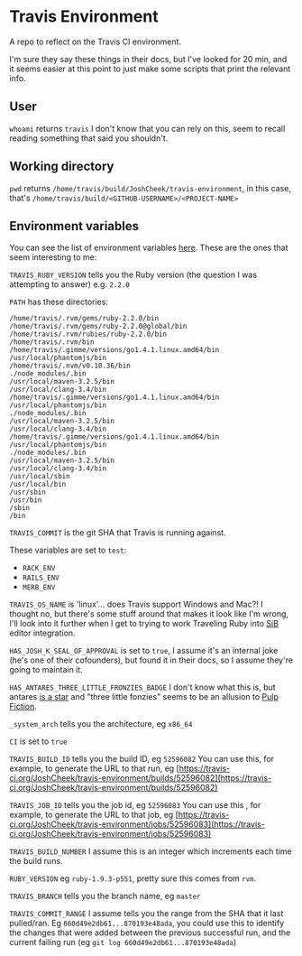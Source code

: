 Travis Environment
==================

A repo to reflect on the Travis CI environment.

I'm sure they say these things in their docs, but I've looked for 20 min,
and it seems easier at this point to just make some scripts that print the relevant info.

User
----

`whoami` returns `travis` I don't know that you can rely on this,
seem to recall reading something that said you shouldn't.

Working directory
-----------------

`pwd` returns `/home/travis/build/JoshCheek/travis-environment`,
in this case, that's `/home/travis/build/<GITHUB-USERNAME>/<PROJECT-NAME>`

Environment variables
---------------------

You can see the list of environment variables [here](https://travis-ci.org/JoshCheek/travis-environment/jobs/52596083).
These are the ones that seem interesting to me:

`TRAVIS_RUBY_VERSION` tells you the Ruby version (the question I was attempting to answer)
e.g. `2.2.0`

`PATH` has these directories:

```
/home/travis/.rvm/gems/ruby-2.2.0/bin
/home/travis/.rvm/gems/ruby-2.2.0@global/bin
/home/travis/.rvm/rubies/ruby-2.2.0/bin
/home/travis/.rvm/bin
/home/travis/.gimme/versions/go1.4.1.linux.amd64/bin
/usr/local/phantomjs/bin
/home/travis/.nvm/v0.10.36/bin
./node_modules/.bin
/usr/local/maven-3.2.5/bin
/usr/local/clang-3.4/bin
/home/travis/.gimme/versions/go1.4.1.linux.amd64/bin
/usr/local/phantomjs/bin
./node_modules/.bin
/usr/local/maven-3.2.5/bin
/usr/local/clang-3.4/bin
/home/travis/.gimme/versions/go1.4.1.linux.amd64/bin
/usr/local/phantomjs/bin
./node_modules/.bin
/usr/local/maven-3.2.5/bin
/usr/local/clang-3.4/bin
/usr/local/sbin
/usr/local/bin
/usr/sbin
/usr/bin
/sbin
/bin
```

`TRAVIS_COMMIT` is the git SHA that Travis is running against.

These variables are set to `test`:
* `RACK_ENV`
* `RAILS_ENV`
* `MERB_ENV`

`TRAVIS_OS_NAME` is 'linux'... does Travis support Windows and Mac?!
I thought no, but there's some stuff around that makes it look like I'm wrong,
I'll look into it further when I get to trying to work Traveling Ruby into
[SiB](https://github.com/JoshCheek/seeing_is_believing) editor integration.

`HAS_JOSH_K_SEAL_OF_APPROVAL` is set to `true`,
I assume it's an internal joke (he's one of their cofounders),
but found it in their docs, so I assume they're going to maintain it.

`HAS_ANTARES_THREE_LITTLE_FRONZIES_BADGE` I don't know what this is,
but antares [is a star](http://en.wikipedia.org/wiki/Antares)
and "three little fonzies" seems to be an allusion to
[Pulp Fiction](https://www.youtube.com/watch?v=QPPN_gkj_gk).

`_system_arch` tells you the architecture, eg `x86_64`

`CI` is set to `true`

`TRAVIS_BUILD_ID` tells you the build ID, eg `52596082`
You can use this, for example, to generate the URL to that run, eg
[https://travis-ci.org/JoshCheek/travis-environment/builds/52596082](https://travis-ci.org/JoshCheek/travis-environment/builds/52596082)

`TRAVIS_JOB_ID` tells you the job id, eg `52596083`
You can use this , for example, to generate the URL to that job, eg
[https://travis-ci.org/JoshCheek/travis-environment/jobs/52596083](https://travis-ci.org/JoshCheek/travis-environment/jobs/52596083)

`TRAVIS_BUILD_NUMBER` I assume this is an integer which increments each time the build runs.

`RUBY_VERSION` eg `ruby-1.9.3-p551`, pretty sure this comes from `rvm`.

`TRAVIS_BRANCH` tells you the branch name, eg `master`

`TRAVIS_COMMIT_RANGE` I assume tells you the range from the SHA that it last pulled/ran.
Eg `660d49e2db61...870193e48ada`, you could use this to identify the changes that were
added between the previous successful run, and the current failing run (eg `git log 660d49e2db61...870193e48ada`)
